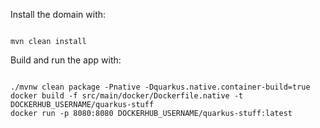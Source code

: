 Install the domain with:
```shell

mvn clean install

```

Build and run the app with:

```shell

./mvnw clean package -Pnative -Dquarkus.native.container-build=true
docker build -f src/main/docker/Dockerfile.native -t DOCKERHUB_USERNAME/quarkus-stuff
docker run -p 8080:8080 DOCKERHUB_USERNAME/quarkus-stuff:latest

```
